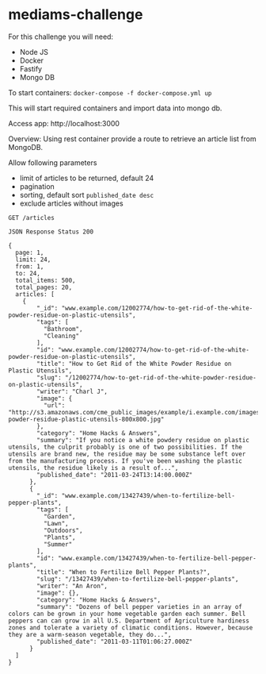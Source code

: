 # mediams-challenge
For this challenge you will need:
* Node JS
* Docker
* Fastify
* Mongo DB

To start containers: `docker-compose -f docker-compose.yml up`

This will start required containers and import data into mongo db.

Access app: http://localhost:3000

Overview:
Using rest container provide a route to retrieve an article list from MongoDB.

Allow following parameters
* limit of articles to be returned, default 24
* pagination
* sorting, default sort `published_date desc`
* exclude articles without images

`GET /articles`

`JSON Response Status 200`

```
{
  page: 1,
  limit: 24,
  from: 1,
  to: 24,
  total_items: 500,
  total_pages: 20,
  articles: [
    {
        "_id": "www.example.com/12002774/how-to-get-rid-of-the-white-powder-residue-on-plastic-utensils",
        "tags": [
          "Bathroom",
          "Cleaning"
        ],
        "id": "www.example.com/12002774/how-to-get-rid-of-the-white-powder-residue-on-plastic-utensils",
        "title": "How to Get Rid of the White Powder Residue on Plastic Utensils",
        "slug": "/12002774/how-to-get-rid-of-the-white-powder-residue-on-plastic-utensils",
        "writer": "Charl J",
        "image": {
          "url": "http://s3.amazonaws.com/cme_public_images/example/i.example.com/images/a07/n9/51/rid-powder-residue-plastic-utensils-800x800.jpg"
        },
        "category": "Home Hacks & Answers",
        "summary": "If you notice a white powdery residue on plastic utensils, the culprit probably is one of two possibilities. If the utensils are brand new, the residue may be some substance left over from the manufacturing process. If you've been washing the plastic utensils, the residue likely is a result of...",
        "published_date": "2011-03-24T13:14:00.000Z"
      },
      {
        "_id": "www.example.com/13427439/when-to-fertilize-bell-pepper-plants",
        "tags": [
          "Garden",
          "Lawn",
          "Outdoors",
          "Plants",
          "Summer"
        ],
        "id": "www.example.com/13427439/when-to-fertilize-bell-pepper-plants",
        "title": "When to Fertilize Bell Pepper Plants?",
        "slug": "/13427439/when-to-fertilize-bell-pepper-plants",
        "writer": "An Aron",
        "image": {},
        "category": "Home Hacks & Answers",
        "summary": "Dozens of bell pepper varieties in an array of colors can be grown in your home vegetable garden each summer. Bell peppers can can grow in all U.S. Department of Agriculture hardiness zones and tolerate a variety of climatic conditions. However, because they are a warm-season vegetable, they do...",
        "published_date": "2011-03-11T01:06:27.000Z"
      }
  ]
}
```

